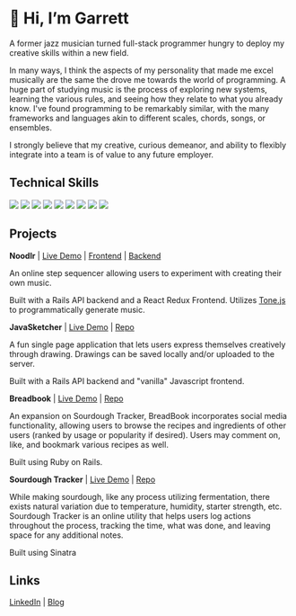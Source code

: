# 👋 Hi, I’m Garrett
A former jazz musician turned full-stack programmer hungry to deploy my creative skills within a new field.

In many ways, I think the aspects of my personality that made me excel musically are the same the drove me towards the world of programming. A huge part of studying music is the process of exploring new systems, learning the various rules, and seeing how they relate to what you already know. I've found programming to be remarkably similar, with the many frameworks and languages akin to different scales, chords, songs, or ensembles.

I strongly believe that my creative, curious demeanor, and ability to flexibly integrate into a team is of value to any future employer.

## Technical Skills
<span>
  <img src="https://icongr.am/devicon/rails-plain-wordmark.svg?size=60&color=ff0000" />
  <img src="https://icongr.am/devicon/react-original-wordmark.svg?size=60&color=currentColor" />
  <img src="https://icongr.am/devicon/javascript-original.svg?size=60&color=currentColor" />
  <img src="https://icongr.am/devicon/ruby-original-wordmark.svg?size=60&color=ff0000" />
  <img src="https://icongr.am/devicon/postgresql-original-wordmark.svg?size=60&color=ffffff" />
  <img src="https://icongr.am/devicon/heroku-original.svg?size=60&color=currentColor" />
  <img src="https://icongr.am/devicon/bootstrap-plain-wordmark.svg?size=60&color=00ffbf" />
  <img src="https://icongr.am/devicon/html5-original-wordmark.svg?size=60&color=ff5c5c" />
  <img src="https://icongr.am/devicon/git-original.svg?size=60&color=ff5c5c" />
</span>

## Projects
**Noodlr** | [Live Demo](https://practical-pare-d3cda2.netlify.app/) | [Frontend](https://github.com/Garrett-Bodley/noodlr-frontend) | [Backend](https://github.com/Garrett-Bodley/noodlr-backend)

An online step sequencer allowing users to experiment with creating their own music.

Built with a Rails API backend and a React Redux Frontend. Utilizes [Tone.js](https://tonejs.github.io/) to programmatically generate music.

**JavaSketcher** | [Live Demo](https://stoic-ride-9fda3f.netlify.app/) | [Repo](https://github.com/Garrett-Bodley/JavaSketcher)

A fun single page application that lets users express themselves creatively through drawing. Drawings can be saved locally and/or uploaded to the server.

Built with a Rails API backend and "vanilla" Javascript frontend. 

**Breadbook** | [Live Demo](https://breadbook.herokuapp.com/) | [Repo](https://github.com/Garrett-Bodley/BreadBook)

An expansion on Sourdough Tracker, BreadBook incorporates social media functionality, allowing users to browse the recipes and ingredients of other users (ranked by usage or popularity if desired). Users may comment on, like, and bookmark various recipes as well.

Built using Ruby on Rails.

**Sourdough Tracker** | [Live Demo](https://sourdough-trackr.herokuapp.com/) | [Repo](https://github.com/Garrett-Bodley/sourdough-tracker)

While making sourdough, like any process utilizing fermentation, there exists natural variation due to temperature, humidity, starter strength, etc. Sourdough Tracker is an online utility that helps users log actions throughout the process, tracking the time, what was done, and leaving space for any additional notes.

Built using Sinatra

## Links
[LinkedIn](https://www.linkedin.com/in/garrett-bodley/) | [Blog](https://garrett-bodley.medium.com/)

